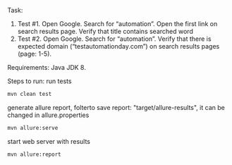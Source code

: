 Task:
1. Test #1. Open Google. Search for “automation”. Open the first link
on search results page. Verify that title contains searched word
2. Test #2. Open Google. Search for “automation”. Verify that there is
expected domain (“testautomationday.com”) on search results
pages (page: 1-5).

Requirements:
Java JDK 8.

Steps to run:
  run tests

```sh
mvn clean test
```
generate allure report, folterto save report: "target/allure-results", it can be changed in allure.properties
  
```sh
mvn allure:serve
```
start web server with results
  
```sh
mvn allure:report
```
